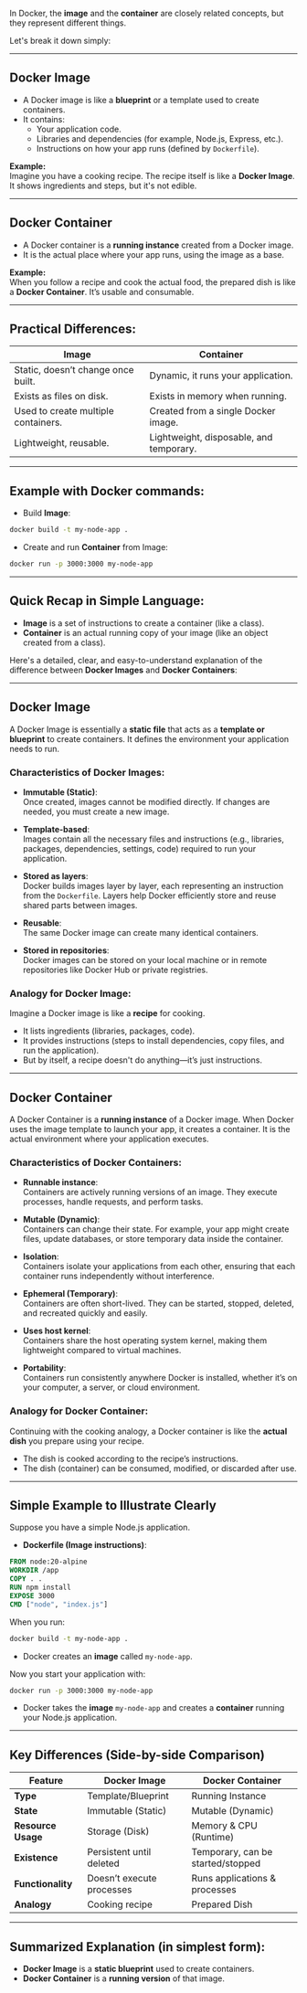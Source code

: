 In Docker, the **image** and the **container** are closely related concepts, but they represent different things.

Let's break it down simply:

---

## Docker Image

- A Docker image is like a **blueprint** or a template used to create containers.
- It contains:
  - Your application code.
  - Libraries and dependencies (for example, Node.js, Express, etc.).
  - Instructions on how your app runs (defined by `Dockerfile`).

**Example:**  
Imagine you have a cooking recipe. The recipe itself is like a **Docker Image**. It shows ingredients and steps, but it's not edible.

---

## Docker Container

- A Docker container is a **running instance** created from a Docker image.
- It is the actual place where your app runs, using the image as a base.

**Example:**  
When you follow a recipe and cook the actual food, the prepared dish is like a **Docker Container**. It’s usable and consumable.

---

## Practical Differences:

| Image                                | Container                              |
|--------------------------------------|----------------------------------------|
| Static, doesn’t change once built.   | Dynamic, it runs your application.     |
| Exists as files on disk.             | Exists in memory when running.         |
| Used to create multiple containers.  | Created from a single Docker image.    |
| Lightweight, reusable.               | Lightweight, disposable, and temporary.|

---

## Example with Docker commands:

- Build **Image**:
```bash
docker build -t my-node-app .
```

- Create and run **Container** from Image:
```bash
docker run -p 3000:3000 my-node-app
```

---

## Quick Recap in Simple Language:
- **Image** is a set of instructions to create a container (like a class).
- **Container** is an actual running copy of your image (like an object created from a class).

Here's a detailed, clear, and easy-to-understand explanation of the difference between **Docker Images** and **Docker Containers**:

---

## **Docker Image**

A Docker Image is essentially a **static file** that acts as a **template or blueprint** to create containers. It defines the environment your application needs to run.

### **Characteristics of Docker Images:**
- **Immutable (Static)**:  
  Once created, images cannot be modified directly. If changes are needed, you must create a new image.
  
- **Template-based**:  
  Images contain all the necessary files and instructions (e.g., libraries, packages, dependencies, settings, code) required to run your application.

- **Stored as layers**:  
  Docker builds images layer by layer, each representing an instruction from the `Dockerfile`. Layers help Docker efficiently store and reuse shared parts between images.

- **Reusable**:  
  The same Docker image can create many identical containers.

- **Stored in repositories**:  
  Docker images can be stored on your local machine or in remote repositories like Docker Hub or private registries.

### **Analogy for Docker Image**:  
Imagine a Docker image is like a **recipe** for cooking.  
- It lists ingredients (libraries, packages, code).
- It provides instructions (steps to install dependencies, copy files, and run the application).  
- But by itself, a recipe doesn't do anything—it’s just instructions.

---

## **Docker Container**

A Docker Container is a **running instance** of a Docker image. When Docker uses the image template to launch your app, it creates a container. It is the actual environment where your application executes.

### **Characteristics of Docker Containers:**
- **Runnable instance**:  
  Containers are actively running versions of an image. They execute processes, handle requests, and perform tasks.

- **Mutable (Dynamic)**:  
  Containers can change their state. For example, your app might create files, update databases, or store temporary data inside the container.

- **Isolation**:  
  Containers isolate your applications from each other, ensuring that each container runs independently without interference.

- **Ephemeral (Temporary)**:  
  Containers are often short-lived. They can be started, stopped, deleted, and recreated quickly and easily.

- **Uses host kernel**:  
  Containers share the host operating system kernel, making them lightweight compared to virtual machines.

- **Portability**:  
  Containers run consistently anywhere Docker is installed, whether it’s on your computer, a server, or cloud environment.

### **Analogy for Docker Container**:  
Continuing with the cooking analogy, a Docker container is like the **actual dish** you prepare using your recipe.  
- The dish is cooked according to the recipe’s instructions.
- The dish (container) can be consumed, modified, or discarded after use.

---

## **Simple Example to Illustrate Clearly**

Suppose you have a simple Node.js application.

- **Dockerfile (Image instructions)**:
```dockerfile
FROM node:20-alpine
WORKDIR /app
COPY . .
RUN npm install
EXPOSE 3000
CMD ["node", "index.js"]
```

When you run:
```bash
docker build -t my-node-app .
```

- Docker creates an **image** called `my-node-app`.

Now you start your application with:
```bash
docker run -p 3000:3000 my-node-app
```

- Docker takes the **image** `my-node-app` and creates a **container** running your Node.js application.

---

## **Key Differences (Side-by-side Comparison)**

| Feature                  | Docker Image                  | Docker Container                 |
|--------------------------|-------------------------------|----------------------------------|
| **Type**                 | Template/Blueprint            | Running Instance                 |
| **State**                | Immutable (Static)            | Mutable (Dynamic)                |
| **Resource Usage**       | Storage (Disk)                | Memory & CPU (Runtime)           |
| **Existence**            | Persistent until deleted      | Temporary, can be started/stopped|
| **Functionality**        | Doesn’t execute processes     | Runs applications & processes    |
| **Analogy**              | Cooking recipe                | Prepared Dish                    |

---

## **Summarized Explanation (in simplest form):**
- **Docker Image** is a **static blueprint** used to create containers.
- **Docker Container** is a **running version** of that image.